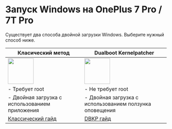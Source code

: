 # Запуск Windows на OnePlus 7 Pro / 7T Pro

Существует два способа двойной загрузки Windows. Выберите нужный способ ниже.

| **Класический метод** | **Dualboot Kernelpatcher**
|------------------------------------------------------------------------------------------------------------------------|-------------------------------------------------------------------------------------------------------------------
| <a href="4-dualboot.md"><img src="https://github.com/n00b69/woa-op7/blob/main/guide/zsta.png" width="80"></a> | <a href="dbkp.md"><img src="https://github.com/n00b69/woa-op7/blob/main/guide/zdbkp.png" width="80"></a>
| - Требует root | - Не требует root
| - Двойная загрузка с использованием приложения | - Двойная загрузка с использованием ползунка оповещения
| [Классический гайд](4-dualboot-ru.md) | [DBKP гайд](dbkp-ru.md)













